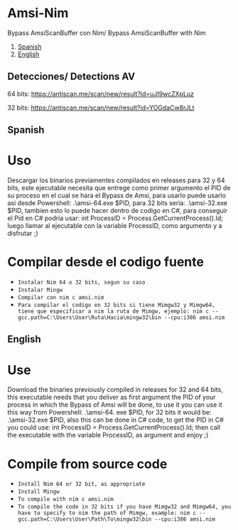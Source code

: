 # Amsi-Nim
Bypass AmsiScanBuffer con Nim/ Bypass AmsiScanBuffer with Nim

1. [Spanish](#Spanish "Goto Spanish")
2. [English](#English "Goto English")

## Detecciones/ Detections AV
64 bits:
https://antiscan.me/scan/new/result?id=uJI9wcZXpLuz

32 bits:
https://antiscan.me/scan/new/result?id=YOGdaCw8rJLt

## Spanish

# Uso #

Descargar los binarios previamentes compilados en releases para 32 y 64 bits, este ejecutable necesita que entrege como primer argumento el PID de su proceso en el cual se hara el Bypass de Amsi, para usarlo puede usarlo asi desde Powershell: .\amsi-64.exe $PID, para 32 bits seria: .\amsi-32.exe $PID, tambien esto lo puede hacer dentro de codigo en C#, para conseguir el Pid en C# podria usar: int ProcessID = Process.GetCurrentProcess().Id; luego llamar al ejecutable con la variable ProcessID, como argumento y a disfrutar ;)

# Compilar desde el codigo fuente #

* `Instalar Nim 64 o 32 bits, segun su caso`
* `Instalar Mingw`
* `Compilar con nim c amsi.nim`
* `Para compilar el codigo en 32 bits si tiene Mimgw32 y Mimgw64, tiene que especificar a nim la ruta de Mimgw, ejemplo: nim c --gcc.path=C:\Users\User\Ruta\Hacia\mingw32\bin --cpu:i386 amsi.nim`

## English 

# Use #

Download the binaries previously compiled in releases for 32 and 64 bits, this executable needs that you deliver as first argument the PID of your process in which the Bypass of Amsi will be done, to use it you can use it this way from Powershell: .\amsi-64. exe $PID, for 32 bits it would be: .\amsi-32.exe $PID, also this can be done in C# code, to get the PID in C# you could use: int ProcessID = Process.GetCurrentProcess().Id; then call the executable with the variable ProcessID, as argument and enjoy ;)

# Compile from source code

* `Install Nim 64 or 32 bit, as appropriate`
* `Install Mingw`
* `To compile with nim c amsi.nim`
* `To compile the code in 32 bits if you have Mimgw32 and Mimgw64, you have to specify to nim the path of Mimgw, example: nim c --gcc.path=C:\Users\User\Path\To\mingw32\bin --cpu:i386 amsi.nim`
